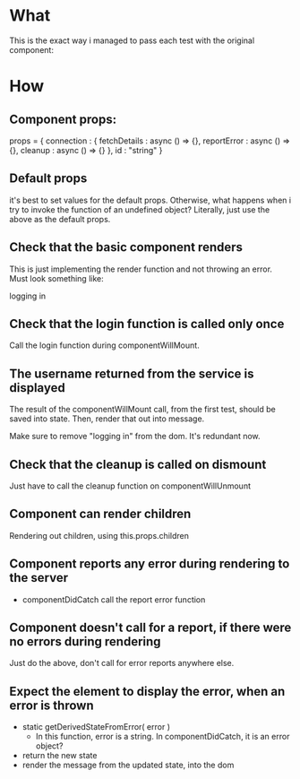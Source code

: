 # What
This is the exact way i managed to pass each test with the original component:

# How
## Component props:
props = {
  connection : {
    fetchDetails : async () => {},
    reportError : async () => {},
    cleanup : async () => {}
  },
  id : "string"
}

## Default props
it's best to set values for the default props.
Otherwise, what happens when i try to invoke the function of an undefined object?
Literally, just use the above as the default props.

## Check that the basic component renders
This is just implementing the render function and not throwing an error.
Must look something like:

<p id="message">
  logging in
</p>

## Check that the login function is called only once
Call the login function during componentWillMount.

## The username returned from the service is displayed
The result of the componentWillMount call, from the first test, should be saved into state.
Then, render that out into message.

Make sure to remove "logging in" from the dom. It's redundant now.

## Check that the cleanup is called on dismount 
Just have to call the cleanup function on componentWillUnmount

## Component can render children
Rendering out children, using this.props.children

## Component reports any error during rendering to the server
* componentDidCatch call the report error function

## Component doesn't call for a report, if there were no errors during rendering
Just do the above, don't call for error reports anywhere else.

## Expect the element to display the error, when an error is thrown
* static getDerivedStateFromError( error )
  * In this function, error is a string. In componentDidCatch, it is an error object?
* return the new state
* render the message from the updated state, into the dom

